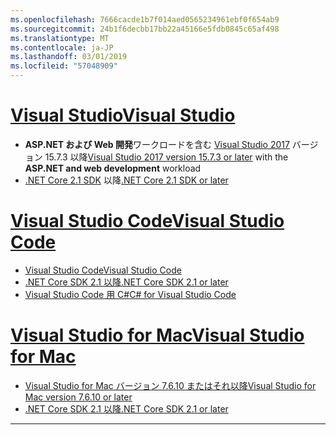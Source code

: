 ```yaml
---
ms.openlocfilehash: 7666cacde1b7f014aed0565234961ebf0f654ab9
ms.sourcegitcommit: 24b1f6decbb17bb22a45166e5fdb0845c65af498
ms.translationtype: MT
ms.contentlocale: ja-JP
ms.lasthandoff: 03/01/2019
ms.locfileid: "57048909"
---
```

# <a name="visual-studiotabvisual-studio"></a>[<span data-ttu-id="a29a5-101">Visual Studio</span><span class="sxs-lookup"><span data-stu-id="a29a5-101">Visual Studio</span></span>](#tab/visual-studio)

* <span data-ttu-id="a29a5-102">**ASP.NET および Web 開発**ワークロードを含む [Visual Studio 2017](https://www.visualstudio.com/downloads/?utm_medium=microsoft&utm_source=docs.microsoft.com&utm_campaign=button+cta&utm_content=download+vs2017) バージョン 15.7.3 以降</span><span class="sxs-lookup"><span data-stu-id="a29a5-102">[Visual Studio 2017 version 15.7.3 or later](https://www.visualstudio.com/downloads/?utm_medium=microsoft&utm_source=docs.microsoft.com&utm_campaign=button+cta&utm_content=download+vs2017) with the **ASP.NET and web development** workload</span></span>
* <span data-ttu-id="a29a5-103">[.NET Core 2.1 SDK](https://www.microsoft.com/net/download/windows) 以降</span><span class="sxs-lookup"><span data-stu-id="a29a5-103">[.NET Core 2.1 SDK or later](https://www.microsoft.com/net/download/windows)</span></span>

# <a name="visual-studio-codetabvisual-studio-code"></a>[<span data-ttu-id="a29a5-104">Visual Studio Code</span><span class="sxs-lookup"><span data-stu-id="a29a5-104">Visual Studio Code</span></span>](#tab/visual-studio-code)

* [<span data-ttu-id="a29a5-105">Visual Studio Code</span><span class="sxs-lookup"><span data-stu-id="a29a5-105">Visual Studio Code</span></span>](https://code.visualstudio.com/download)
* [<span data-ttu-id="a29a5-106">.NET Core SDK 2.1 以降</span><span class="sxs-lookup"><span data-stu-id="a29a5-106">.NET Core SDK 2.1 or later</span></span>](https://www.microsoft.com/net/download/all)
* [<span data-ttu-id="a29a5-107">Visual Studio Code 用 C#</span><span class="sxs-lookup"><span data-stu-id="a29a5-107">C# for Visual Studio Code</span></span>](https://marketplace.visualstudio.com/items?itemName=ms-vscode.csharp)

# <a name="visual-studio-for-mactabvisual-studio-mac"></a>[<span data-ttu-id="a29a5-108">Visual Studio for Mac</span><span class="sxs-lookup"><span data-stu-id="a29a5-108">Visual Studio for Mac</span></span>](#tab/visual-studio-mac)

* [<span data-ttu-id="a29a5-109">Visual Studio for Mac バージョン 7.6.10 またはそれ以降</span><span class="sxs-lookup"><span data-stu-id="a29a5-109">Visual Studio for Mac version 7.6.10 or later</span></span>](https://www.visualstudio.com/downloads/)
* [<span data-ttu-id="a29a5-110">.NET Core SDK 2.1 以降</span><span class="sxs-lookup"><span data-stu-id="a29a5-110">.NET Core SDK 2.1 or later</span></span>](https://www.microsoft.com/net/download/all)

---